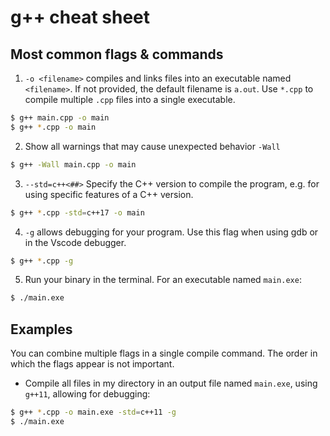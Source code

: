 # g++ cheat sheet
## Most common flags & commands
1) `-o <filename>` compiles and links files into an executable named `<filename>`. If not provided, the default filename is `a.out`.
Use `*.cpp` to compile multiple `.cpp` files into a single executable.
```bash
$ g++ main.cpp -o main
$ g++ *.cpp -o main
``` 
2) Show all warnings that may cause unexpected behavior `-Wall`
```bash
$ g++ -Wall main.cpp -o main
```
3) `--std=c++<##>` Specify the C++ version to compile the program, e.g. for using specific features of a C++ version.
```bash
$ g++ *.cpp -std=c++17 -o main
```
4) `-g` allows debugging for your program. Use this flag when using gdb or in the Vscode debugger.
```bash
$ g++ *.cpp -g
```
5) Run your binary in the terminal. For an executable named `main.exe`:
```bash
$ ./main.exe
```
## Examples

You can combine multiple flags in a single compile command. The order in which the flags appear is not important.

- Compile all files in my directory in an output file named `main.exe`, using `g++11`, allowing for debugging:
```bash
$ g++ *.cpp -o main.exe -std=c++11 -g
$ ./main.exe
```

